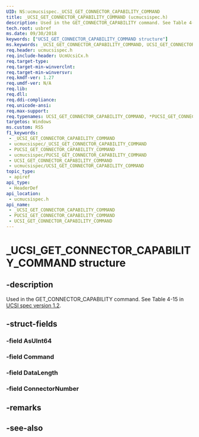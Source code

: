 ```yaml
---
UID: NS:ucmucsispec._UCSI_GET_CONNECTOR_CAPABILITY_COMMAND
title: _UCSI_GET_CONNECTOR_CAPABILITY_COMMAND (ucmucsispec.h)
description: Used in the GET_CONNECTOR_CAPABILITY command. See Table 4-15.
tech.root: usbref
ms.date: 09/30/2018
keywords: ["UCSI_GET_CONNECTOR_CAPABILITY_COMMAND structure"]
ms.keywords: _UCSI_GET_CONNECTOR_CAPABILITY_COMMAND, UCSI_GET_CONNECTOR_CAPABILITY_COMMAND, *PUCSI_GET_CONNECTOR_CAPABILITY_COMMAND,
req.header: ucmucsispec.h
req.include-header: UcmUcsiCx.h
req.target-type: 
req.target-min-winverclnt: 
req.target-min-winversvr: 
req.kmdf-ver: 1.27
req.umdf-ver: N/A
req.lib: 
req.dll: 
req.ddi-compliance: 
req.unicode-ansi: 
req.max-support: 
req.typenames: UCSI_GET_CONNECTOR_CAPABILITY_COMMAND, *PUCSI_GET_CONNECTOR_CAPABILITY_COMMAND
targetos: Windows
ms.custom: RS5
f1_keywords:
 - _UCSI_GET_CONNECTOR_CAPABILITY_COMMAND
 - ucmucsispec/_UCSI_GET_CONNECTOR_CAPABILITY_COMMAND
 - PUCSI_GET_CONNECTOR_CAPABILITY_COMMAND
 - ucmucsispec/PUCSI_GET_CONNECTOR_CAPABILITY_COMMAND
 - UCSI_GET_CONNECTOR_CAPABILITY_COMMAND
 - ucmucsispec/UCSI_GET_CONNECTOR_CAPABILITY_COMMAND
topic_type:
 - apiref
api_type:
 - HeaderDef
api_location:
 - ucmucsispec.h
api_name:
 - _UCSI_GET_CONNECTOR_CAPABILITY_COMMAND
 - PUCSI_GET_CONNECTOR_CAPABILITY_COMMAND
 - UCSI_GET_CONNECTOR_CAPABILITY_COMMAND
---
```


# _UCSI_GET_CONNECTOR_CAPABILITY_COMMAND structure


## -description

Used in the GET_CONNECTOR_CAPABILITY command. See Table 4-15 in [UCSI spec version 1.2](https://www.intel.cn/content/dam/www/public/us/en/documents/technical-specifications/usb-type-c-ucsi-spec.pdf).

## -struct-fields

### -field AsUInt64

### -field Command

### -field DataLength

### -field ConnectorNumber

## -remarks

## -see-also

